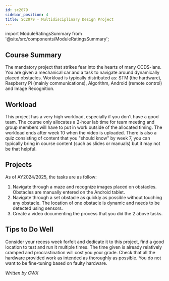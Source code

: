 ```yaml
---
id: sc2079
sidebar_position: 4
title: SC2079 - Multidisciplinary Design Project
---
```


import ModuleRatingsSummary from '@site/src/components/ModuleRatingsSummary';

<ModuleRatingsSummary 
  lectureClarity={2}
  contentRelevance={5}
  contentDifficulty={5}
  overallWorkload={5}
  teamDependency={5}
/>

## Course Summary

The mandatory project that strikes fear into the hearts of many CCDS-ians. You are given a mechanical car and a task to navigate around dynamically placed obstacles.
Workload is typically distributed as: STM (the hardware), Raspberry Pi (mainly communications), Algorithm, Android (remote control) and Image Recognition.

## Workload

This project has a very high workload, especially if you don't have a good team. The course only allocates a 2-hour lab time for team meeting and group members will have to put in work outside of the allocated timing. The workload ends after week 10 when the video is uploaded.
There is also a quiz consisting of content that you "should know" by week 7, you can typically bring in course content (such as slides or manuals) but it may not be that helpful.

## Projects

As of AY2024/2025, the tasks are as follow:
1. Navigate through a maze and recognize images placed on obstacles. Obstacles are manually entered on the Android tablet.
2. Navigate through a set obstacle as quickly as possible without touching any obstacle. The location of one obstacle is dynamic and needs to be detected using sensors.
3. Create a video documenting the process that you did the 2 above tasks.

## Tips to Do Well

Consider your recess week forfeit and dedicate it to this project, find a good location to test and run it multiple times. The time given is already relatively cramped and procrastination will cost you your grade.
Check that all the hardware provided work as intended as thoroughly as possible. You do not want to be fine-tuning based on faulty hardware.

*Written by CWX*
